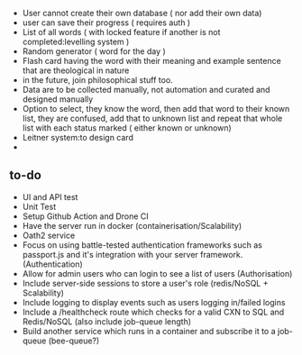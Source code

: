 - User cannot create their own database ( nor add their own data)
- user can save their progress ( requires auth )
- List of all words ( with locked  feature if another is not completed:levelling system )
- Random generator ( word for the day )
- Flash card having the word with their meaning and example sentence that are theological in nature
- in the future, join philosophical stuff too. 
- Data are to be collected manually, not  automation and curated and designed manually
- Option to select, they know the word, then add that word to their known list, they are confused, add
    that to unknown list and repeat that whole list with each status marked ( either known or unknown)
-  Leitner system:to design card
- 
## to-do
- UI and API test
- Unit Test
- Setup Github Action and Drone CI
- Have the server run in docker (containerisation/Scalability)
- Oath2 service
- Focus on using battle-tested authentication frameworks 
such as passport.js and it's integration with your server framework. (Authentication)
- Allow for admin users who can login to see a list of users (Authorisation)
- Include server-side sessions to store a user's role (redis/NoSQL + Scalability)
- Include logging to display events such as users logging in/failed logins
- Include a /healthcheck route which checks for a valid CXN to SQL and Redis/NoSQL (also include job-queue length)
- Build another service which runs in a container and subscribe it to a job-queue (bee-queue?)
